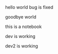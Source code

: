 hello world   bug is fixed

goodbye world 

this is a notebook




dev is working

dev2 is working

